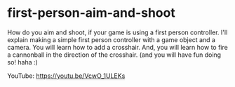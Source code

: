 # first-person-aim-and-shoot
How do you aim and shoot, if your game is using a first person controller.  I'll explain making a simple first person controller with a game object and a camera. You will learn how to add a crosshair. And, you will learn how to fire a cannonball in the direction of the crosshair.  (and you will have fun doing so! haha :)  

YouTube:   https://youtu.be/VcwO_1ULEKs
